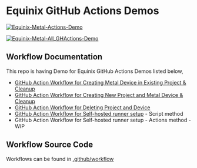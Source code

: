 # Equinix GitHub Actions Demos

[![Equinix-Metal-Actions-Demo](https://github.com/chefgs/equinix_demos/actions/workflows/equinix_workflow.yml/badge.svg?branch=main)](https://github.com/chefgs/equinix_demos/actions/workflows/equinix_workflow.yml)

[![Equinix-Metal-All_GHActions-Demo](https://github.com/chefgs/equinix_demos/actions/workflows/equinix_all_actions_workflow.yml/badge.svg?branch=main)](https://github.com/chefgs/equinix_demos/actions/workflows/equinix_all_actions_workflow.yml)

## Workflow Documentation
This repo is having Demo for Equinix GitHub Actions Demos listed below,
- [GitHub Action Workflow for Creating Metal Device in Existing Project & Cleanup](./workflow_docs/equinix_workflow_doc.md)
- [GitHub Action Workflow for Creating New Project and Metal Device & Cleanup](./workflow_docs/equinix_all_actions_workflow_doc.md)
- [GitHub Action Workflow for Deleting Project and Device](./workflow_docs/equinix_delete_workflow_doc.md)
- [GitHub Action Workflow for Self-hosted runner setup](./workflow_docs/create_selfhosted_runner_workflow.md) - Script method
- GitHub Action Workflow for Self-hosted runner setup - Actions method - WIP

## Workflow Source Code
Workflows can be found in [.github/workflow](./.github/workflows)